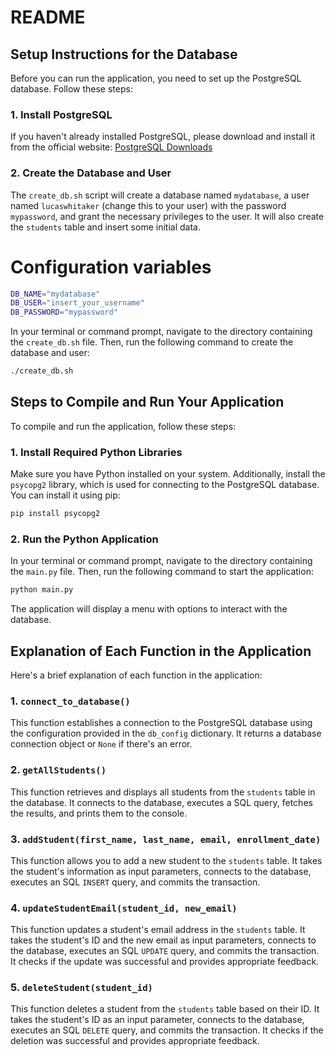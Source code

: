 # README

## Setup Instructions for the Database

Before you can run the application, you need to set up the PostgreSQL database. Follow these steps:

### 1. Install PostgreSQL

If you haven't already installed PostgreSQL, please download and install it from the official website: [PostgreSQL Downloads](https://www.postgresql.org/download/)

### 2. Create the Database and User
The `create_db.sh` script will create a database named `mydatabase`, a user named `lucaswhitaker` (change this to your user) with the password `mypassword`, and grant the necessary privileges to the user. It will also create the `students` table and insert some initial data.

# Configuration variables
```bash
DB_NAME="mydatabase"
DB_USER="insert_your_username"
DB_PASSWORD="mypassword"
```
In your terminal or command prompt, navigate to the directory containing the `create_db.sh` file. Then, run the following command to create the database and user:

```bash
./create_db.sh
```

## Steps to Compile and Run Your Application

To compile and run the application, follow these steps:

### 1. Install Required Python Libraries

Make sure you have Python installed on your system. Additionally, install the `psycopg2` library, which is used for connecting to the PostgreSQL database. You can install it using pip:

```bash
pip install psycopg2
```

### 2. Run the Python Application

In your terminal or command prompt, navigate to the directory containing the `main.py` file. Then, run the following command to start the application:

```bash
python main.py
```

The application will display a menu with options to interact with the database.

## Explanation of Each Function in the Application

Here's a brief explanation of each function in the application:

### 1. `connect_to_database()`

This function establishes a connection to the PostgreSQL database using the configuration provided in the `db_config` dictionary. It returns a database connection object or `None` if there's an error.

### 2. `getAllStudents()`

This function retrieves and displays all students from the `students` table in the database. It connects to the database, executes a SQL query, fetches the results, and prints them to the console.

### 3. `addStudent(first_name, last_name, email, enrollment_date)`

This function allows you to add a new student to the `students` table. It takes the student's information as input parameters, connects to the database, executes an SQL `INSERT` query, and commits the transaction.

### 4. `updateStudentEmail(student_id, new_email)`

This function updates a student's email address in the `students` table. It takes the student's ID and the new email as input parameters, connects to the database, executes an SQL `UPDATE` query, and commits the transaction. It checks if the update was successful and provides appropriate feedback.

### 5. `deleteStudent(student_id)`

This function deletes a student from the `students` table based on their ID. It takes the student's ID as an input parameter, connects to the database, executes an SQL `DELETE` query, and commits the transaction. It checks if the deletion was successful and provides appropriate feedback.
